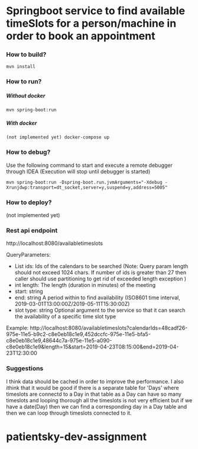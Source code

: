 # Springboot service to find available timeSlots for a person/machine in order to book an appointment

### How to build?
```
mvn install
```

### How to run?
##### Without docker
```
mvn spring-boot:run
```
##### With docker
```
(not implemented yet) docker-compose up
```

### How to debug?
Use the following command to start and execute a remote debugger through IDEA (Execution will stop until debugger is 
started)
```
mvn spring-boot:run -Dspring-boot.run.jvmArguments="-Xdebug -Xrunjdwp:transport=dt_socket,server=y,suspend=y,address=5005"
```
### How to deploy?
(not implemented yet) 

### Rest api endpoint

http://localhost:8080/availabletimeslots

QueryParameters:
- List<String> ids: Ids of the calendars to be searched
(Note: Query param length should not exceed 1024 chars. If number of ids is greater than 27 then caller should use partitioning to get rid of exceeded length exception )
- int length:  The length (duration in minutes) of the meeting
- start: string
- end: string
  A period within to find availability (ISO8601 time interval,
2019-03-01T13:00:00Z/2019-05-11T15:30:00Z)
- slot type: string
  Optional argument to the service so that it can search the
availability of a specific time slot type

Example:
http://localhost:8080/availabletimeslots?calendarIds=48cadf26-975e-11e5-b9c2-c8e0eb18c1e9,452dccfc-975e-11e5-bfa5-c8e0eb18c1e9,48644c7a-975e-11e5-a090-c8e0eb18c1e9&length=15&start=2019-04-23T08:15:00&end=2019-04-23T12:30:00

### Suggestions
I think data should be cached in order to improve the performance.
I also ithink that it would be good if there is a separate table for 'Days' where timeslots are connectd to a Day in that table as a Day can have so many timeslots and looping thorough all the timeslots is not very efficient but if we have a date(Day) then we can find a corresponding day in a Day table and then we can loop through timeslots connected to it.

# patientsky-dev-assignment
